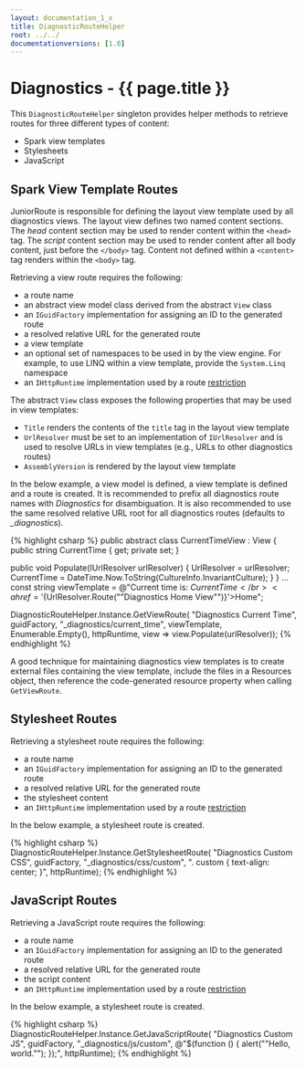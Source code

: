```yaml
---
layout: documentation_1_x
title: DiagnosticRouteHelper
root: ../../
documentationversions: [1.0]
---
```

Diagnostics - {{ page.title }}
=
This ```DiagnosticRouteHelper``` singleton provides helper methods to retrieve routes for three different types of content:
* Spark view templates
* Stylesheets
* JavaScript

Spark View Template Routes
-
JuniorRoute is responsible for defining the layout view template used by all diagnostics views. The layout view defines two named content sections. The *head* content section may be used to render content within the ```<head>``` tag. The *script* content section may be used to render content after all body content, just before the ```</body>``` tag. Content not defined within a ```<content>``` tag renders within the ```<body>``` tag.

Retrieving a view route requires the following:
* a route name
* an abstract view model class derived from the abstract ```View``` class
* an ```IGuidFactory``` implementation for assigning an ID to the generated route
* a resolved relative URL for the generated route
* a view template
* an optional set of namespaces to be used in by the view engine. For example, to use LINQ within a view template, provide the ```System.Linq``` namespace
* an ```IHttpRuntime``` implementation used by a route [restriction]()

The abstract ```View``` class exposes the following properties that may be used in view templates:
* ```Title``` renders the contents of the ```title``` tag in the layout view template
* ```UrlResolver``` must be set to an implementation of ```IUrlResolver``` and is used to resolve URLs in view templates (e.g., URLs to other diagnostics routes)
* ```AssemblyVersion``` is rendered by the layout view template

In the below example, a view model is defined, a view template is defined and a route is created. It is recommended to prefix all diagnostics route names with *Diagnostics* for disambiguation. It is also recommended to use the same resolved relative URL root for all diagnostics routes (defaults to <em>_diagnostics</em>).

{% highlight csharp %}
public abstract class CurrentTimeView : View
{
  public string CurrentTime
  {
    get;
    private set;
  }

  public void Populate(IUrlResolver urlResolver)
  {
    UrlResolver = urlResolver;
    CurrentTime = DateTime.Now.ToString(CultureInfo.InvariantCulture);
  }
}
...
const string viewTemplate = @"Current time is: ${CurrentTime}</br><a href='${UrlResolver.Route(""Diagnostics Home View"")}'>Home</a>";

DiagnosticRouteHelper.Instance.GetViewRoute<CurrentTimeView>(
  "Diagnostics Current Time",
  guidFactory,
  "_diagnostics/current_time",
  viewTemplate,
  Enumerable.Empty<string>(),
  httpRuntime,
  view => view.Populate(urlResolver));
{% endhighlight %}

A good technique for maintaining diagnostics view templates is to create external files containing the view template, include the files in a Resources object, then reference the code-generated resource property when calling ```GetViewRoute```.

Stylesheet Routes
-
Retrieving a stylesheet route requires the following:
* a route name
* an ```IGuidFactory``` implementation for assigning an ID to the generated route
* a resolved relative URL for the generated route
* the stylesheet content
* an ```IHttpRuntime``` implementation used by a route [restriction](restrictions.html)

In the below example, a stylesheet route is created.

{% highlight csharp %}
DiagnosticRouteHelper.Instance.GetStylesheetRoute(
  "Diagnostics Custom CSS",
  guidFactory,
  "_diagnostics/css/custom",
  ". custom { text-align: center; }",
  httpRuntime);
{% endhighlight %}

JavaScript Routes
-
Retrieving a JavaScript route requires the following:
* a route name
* an ```IGuidFactory``` implementation for assigning an ID to the generated route
* a resolved relative URL for the generated route
* the script content
* an ```IHttpRuntime``` implementation used by a route [restriction]()

In the below example, a stylesheet route is created.

{% highlight csharp %}
DiagnosticRouteHelper.Instance.GetJavaScriptRoute(
  "Diagnostics Custom JS",
  guidFactory,
  "_diagnostics/js/custom",
  @"$(function () { alert(""Hello, world.""); });",
  httpRuntime);
{% endhighlight %}